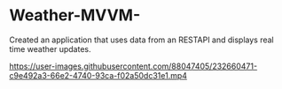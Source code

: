 # Weather-MVVM-
Created an application that uses data from an RESTAPI and displays real time weather updates.


https://user-images.githubusercontent.com/88047405/232660471-c9e492a3-66e2-4740-93ca-f02a50dc31e1.mp4

